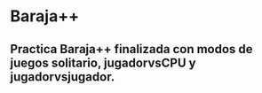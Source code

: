 # Baraja++ 
## Practica Baraja++ finalizada con modos de juegos solitario, jugadorvsCPU y jugadorvsjugador.
